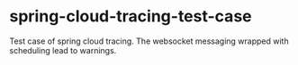 # spring-cloud-tracing-test-case
Test case of spring cloud tracing. The websocket messaging wrapped with scheduling lead to warnings.
